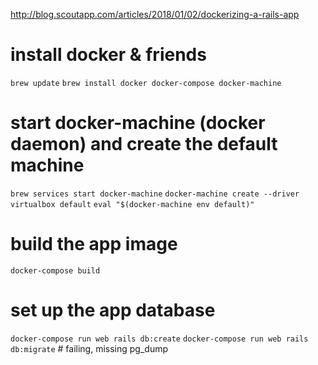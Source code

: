 http://blog.scoutapp.com/articles/2018/01/02/dockerizing-a-rails-app

# install docker & friends
`brew update`
`brew install docker docker-compose docker-machine`

# start docker-machine (docker daemon) and create the default machine
`brew services start docker-machine`
`docker-machine create --driver virtualbox default`
`eval "$(docker-machine env default)"`

# build the app image
`docker-compose build`

# set up the app database
`docker-compose run web rails db:create`
`docker-compose run web rails db:migrate` # failing, missing pg_dump
